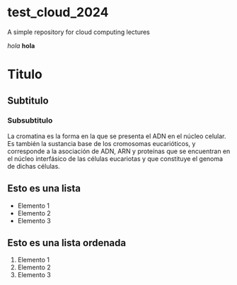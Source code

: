 # test_cloud_2024
A simple repository for cloud computing lectures

*hola*
**hola**

# Titulo 
## Subtitulo
### Subsubtitulo

La cromatina es la forma en la que se presenta el ADN en el núcleo celular. Es también la sustancia base de los cromosomas eucarióticos, y corresponde a la asociación de ADN, ARN y proteínas que se encuentran en el núcleo interfásico de las células eucariotas y que constituye el genoma de dichas células.

## Esto es una lista
- Elemento 1
- Elemento 2
- Elemento 3

## Esto es una lista ordenada
1. Elemento 1
2. Elemento 2
3. Elemento 3
